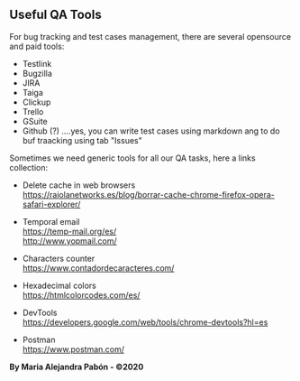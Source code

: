 ## Useful QA Tools

For bug tracking and test cases management, there are several opensource and paid tools:
- Testlink
- Bugzilla
- JIRA 
- Taiga
- Clickup
- Trello
- GSuite
- Github (?) ....yes, you can write test cases using markdown ang to do buf traacking using tab "Issues"

Sometimes we need generic tools for all our QA tasks, here a links collection:

- Delete cache in web browsers  
https://raiolanetworks.es/blog/borrar-cache-chrome-firefox-opera-safari-explorer/

- Temporal email  
https://temp-mail.org/es/  
http://www.yopmail.com/

- Characters counter  
https://www.contadordecaracteres.com/

- Hexadecimal colors  
https://htmlcolorcodes.com/es/

- DevTools   
https://developers.google.com/web/tools/chrome-devtools?hl=es

- Postman  
https://www.postman.com/


**By Maria Alejandra Pabón - ©2020**


